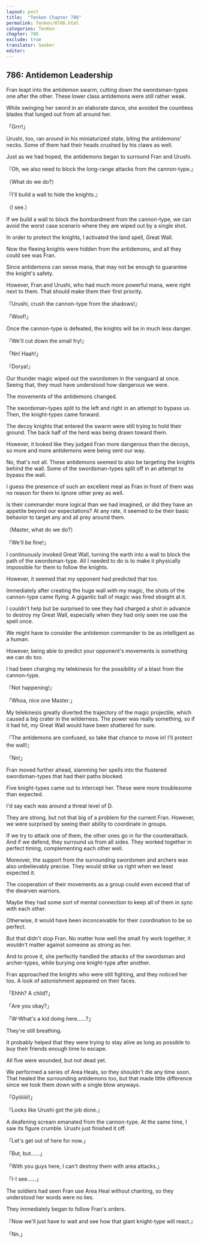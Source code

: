 ```yaml
---
layout: post
title:  "Tenken Chapter 786"
permalink: Tenken/0786.html
categories: TenKen
chapter: 786
exclude: true
translator: Seeker
editor: 
---
```

<h2 id="ch786">786: Antidemon Leadership</h2>

<p>Fran leapt into the antidemon swarm, cutting down the swordsman-types one after the other. These lower class antidemons were still rather weak.</p>

<p>While swinging her sword in an elaborate dance, she avoided the countless blades that lunged out from all around her.</p>

<p>「Grrr!」</p>

<p>Urushi, too, ran around in his miniaturized state, biting the antidemons' necks. Some of them had their heads crushed by his claws as well.</p>

<p>Just as we had hoped, the antidemons began to surround Fran and Urushi.</p>

<p>『Oh, we also need to block the long-range attacks from the cannon-type.』</p>
<p>（What do we do?）</p>
<p>『I'll build a wall to hide the knights.』</p>
<p>（I see.）</p>

<p>If we build a wall to block the bombardment from the cannon-type, we can avoid the worst case scenario where they are wiped out by a single shot.</p>

<p>In order to protect the knights, I activated the land spell, Great Wall.</p>

<p>Now the fleeing knights were hidden from the antidemons, and all they could see was Fran.</p>

<p>Since antidemons can sense mana, that may not be enough to guarantee the knight's safety.</p>

<p>However, Fran and Urushi, who had much more powerful mana, were right next to them. That should make them their first priority.</p>

<p>『Urushi, crush the cannon-type from the shadows!』</p>
<p>「Woof!」</p>

<p>Once the cannon-type is defeated, the knights will be in much less danger.</p>

<p>『We'll cut down the small fry!』</p>
<p>「Nn! Haah!」</p>
<p>『Dorya!』</p>

<p>Our thunder magic wiped out the swordsmen in the vanguard at once. Seeing that, they must have understood how dangerous we were.</p>

<p>The movements of the antidemons changed.</p>

<p>The swordsman-types split to the left and right in an attempt to bypass us. Then, the knight-types came forward.</p>

<p>The decoy knights that entered the swarm were still trying to hold their ground. The back half of the herd was being drawn toward them.</p>

<p>However, it looked like they judged Fran more dangerous than the decoys, so more and more antidemons were being sent our way.</p>

<p>No, that's not all. These antidemons seemed to also be targeting the knights behind the wall. Some of the swordsman-types split off in an attempt to bypass the wall.</p>

<p>I guess the presence of such an excellent meal as Fran in front of them was no reason for them to ignore other prey as well.</p>

<p>Is their commander more logical than we had imagined, or did they have an appetite beyond our expectations? At any rate, it seemed to be their basic behavior to target any and all prey around them.</p>

<p>（Master, what do we do?）</p>
<p>『We'll be fine!』</p>

<p>I continuously invoked Great Wall, turning the earth into a wall to block the path of the swordsman-type. All I needed to do is to make it physically impossible for them to follow the knights.</p>

<p>However, it seemed that my opponent had predicted that too.</p>

<p>Immediately after creating the huge wall with my magic, the shots of the cannon-type came flying. A gigantic ball of magic was fired straight at it.</p>

<p>I couldn't help but be surprised to see they had charged a shot in advance to destroy my Great Wall, especially when they had only seen me use the spell once.</p>

<p>We might have to consider the antidemon commander to be as intelligent as a human.</p>

<p>However, being able to predict your opponent's movements is something we can do too.</p>

<p>I had been charging my telekinesis for the possibility of a blast from the cannon-type.</p>

<p>『Not happening!』</p>
<p>「Whoa, nice one Master.」</p>

<p>My telekinesis greatly diverted the trajectory of the magic projectile, which caused a big crater in the wilderness. The power was really something, so if it had hit, my Great Wall would have been shattered for sure.</p>

<p>『The antidemons are confused, so take that chance to move in! I'll protect the wall!』</p>
<p>「Nn!」</p>

<p>Fran moved further ahead, slamming her spells into the flustered swordsman-types that had their paths blocked.</p>

<p>Five knight-types came out to intercept her. These were more troublesome than expected.</p>

<p>I'd say each was around a threat level of D.</p>

<p>They are strong, but not that big of a problem for the current Fran. However, we were surprised by seeing their ability to coordinate in groups.</p>

<p>If we try to attack one of them, the other ones go in for the counterattack. And if we defend, they surround us from all sides. They worked together in perfect timing, complementing each other well.</p>

<p>Moreover, the support from the surrounding swordsmen and archers was also unbelievably precise. They would strike us right when we least expected it.</p>

<p>The cooperation of their movements as a group could even exceed that of the dwarven warriors.</p>

<p>Maybe they had some sort of mental connection to keep all of them in sync with each other.</p>

<p>Otherwise, it would have been inconceivable for their coordination to be so perfect.</p>

<p>But that didn't stop Fran. No matter how well the small fry work together, it wouldn't matter against someone as strong as her.</p>

<p>And to prove it, she perfectly handled the attacks of the swordsman and archer-types, while burying one knight-type after another.</p>

<p>Fran approached the knights who were still fighting, and they noticed her too. A look of astonishment appeared on their faces.</p>

<p>「Ehhh? A child?」</p>
<p>「Are you okay?」</p>
<p>「W-What's a kid doing here……?」</p>

<p>They're still breathing.</p>

<p>It probably helped that they were trying to stay alive as long as possible to buy their friends enough time to escape.</p>

<p>All five were wounded, but not dead yet.</p>

<p>We performed a series of Area Heals, so they shouldn't die any time soon. That healed the surrounding antidemons too, but that made little difference since we took them down with a single blow anyways.</p>

<p>「Gyiiiiiiii!」</p>
<p>『Looks like Urushi got the job done.』</p>

<p>A deafening scream emanated from the cannon-type. At the same time, I saw its figure crumble. Urushi just finished it off.</p>

<p>「Let's get out of here for now.」</p>
<p>「But, but……」</p>
<p>「With you guys here, I can't destroy them with area attacks.」</p>
<p>「I-I see……」</p>

<p>The soldiers had seen Fran use Area Heal without chanting, so they understood her words were no lies.</p>

<p>They immediately began to follow Fran's orders.</p>

<p>『Now we'll just have to wait and see how that giant knight-type will react.』</p>
<p>「Nn.」</p>



